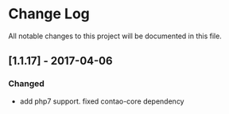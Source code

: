 # Change Log
All notable changes to this project will be documented in this file.

## [1.1.17] - 2017-04-06

### Changed
- add php7 support. fixed contao-core dependency
